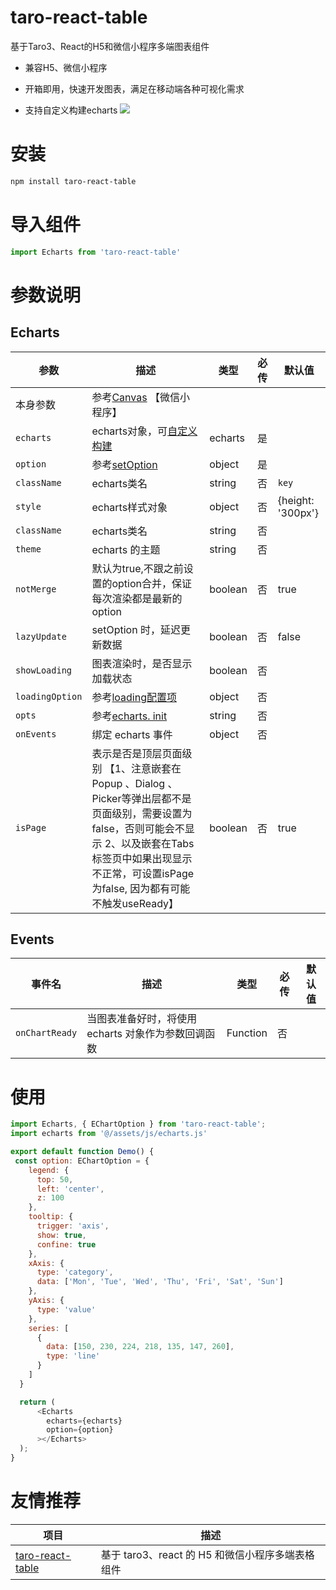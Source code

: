 # taro-react-table

基于Taro3、React的H5和微信小程序多端图表组件

- 兼容H5、微信小程序

- 开箱即用，快速开发图表，满足在移动端各种可视化需求

- 支持自定义构建echarts
![](https://raw.githubusercontent.com/qiuweikangdev/taro-react-table/master/images/demo.gif)

# 安装

```bash
npm install taro-react-table
```

# 导入组件

```js
import Echarts from 'taro-react-table'
```

# 参数说明

## Echarts

| 参数            | 描述                                                         | 类型    | 必传 | 默认值            |
| --------------- | ------------------------------------------------------------ | ------- | ---- | ----------------- |
| 本身参数        | 参考[Canvas](https://taro-docs.jd.com/taro/docs/components/canvas/) 【微信小程序】 |         |      |                   |
| `echarts`       | echarts对象，可[自定义构建](https://echarts.apache.org/zh/builder.html) | echarts | 是   |                   |
| `option`        | 参考[setOption](https://echarts.apache.org/zh/option.html#title) | object  | 是   |                   |
| `className`     | echarts类名                                                  | string  | 否   | `key`             |
| `style`         | echarts样式对象                                              | object  | 否   | {height: '300px'} |
| `className`     | echarts类名                                                  | string  | 否   |                   |
| `theme`         | echarts 的主题                                               | string  | 否   |                   |
| `notMerge`      | 默认为true,不跟之前设置的option合并，保证每次渲染都是最新的option | boolean | 否   | true              |
| `lazyUpdate`    | setOption 时，延迟更新数据                                   | boolean | 否   | false             |
| `showLoading`   | 图表渲染时，是否显示加载状态                                 | boolean | 否   |                   |
| `loadingOption` | 参考[loading配置项](https://echarts.apache.org/zh/api.html#echartsInstance.showLoading) | object  | 否   |                   |
| `opts`          | 参考[echarts. init](https://echarts.apache.org/zh/api.html#echarts.init) | string  | 否   |                   |
| `onEvents`      | 绑定 echarts 事件                                            | object  | 否   |                   |
| `isPage`        | 表示是否是顶层页面级别 【1、注意嵌套在Popup 、Dialog 、Picker等弹出层都不是页面级别，需要设置为false，否则可能会不显示 2、以及嵌套在Tabs标签页中如果出现显示不正常，可设置isPage为false, 因为都有可能不触发useReady】 | boolean | 否   | true              |

## Events

| 事件名            | 描述                             | 类型       | 必传  | 默认值 |
| -------------- | ------------------------------ | -------- | --- | --- |
| `onChartReady` | 当图表准备好时，将使用 echarts 对象作为参数回调函数 | Function | 否   |     |

# 使用

```js
import Echarts, { EChartOption } from 'taro-react-table';
import echarts from '@/assets/js/echarts.js'

export default function Demo() {
 const option: EChartOption = {
    legend: {
      top: 50,
      left: 'center',
      z: 100
    },
    tooltip: {
      trigger: 'axis',
      show: true,
      confine: true
    },
    xAxis: {
      type: 'category',
      data: ['Mon', 'Tue', 'Wed', 'Thu', 'Fri', 'Sat', 'Sun']
    },
    yAxis: {
      type: 'value'
    },
    series: [
      {
        data: [150, 230, 224, 218, 135, 147, 260],
        type: 'line'
      }
    ]
  }

  return (
      <Echarts
        echarts={echarts}
        option={option}
      ></Echarts>
  );
}
```

# 友情推荐

| 项目                                                         | 描述                                             |
| ------------------------------------------------------------ | ------------------------------------------------ |
| [taro-react-table](https://github.com/qiuweikangdev/taro-react-table) | 基于 taro3、react 的 H5 和微信小程序多端表格组件 |

